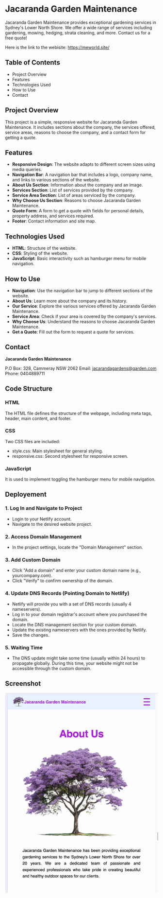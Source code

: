 # Jacaranda Garden Maintenance

Jacaranda Garden Maintenance provides exceptional gardening services in Sydney's Lower North Shore. We offer a wide range of services including gardening, mowing, hedging, strata cleaning, and more. Contact us for a free quote!

Here is the link to the webisite: https://meworld.site/

## Table of Contents
- Project Overview
- Features
- Technologies Used
- How to Use
- Contact

## Project Overview
This project is a simple, responsive website for Jacaranda Garden Maintenance. It includes sections about the company, the services offered, service areas, reasons to choose the company, and a contact form for getting a quote.

## Features
- **Responsive Design**: The website adapts to different screen sizes using media queries.
- **Navigation Bar**: A navigation bar that includes a logo, company name, and links to various sections of the website.
- **About Us Section**: Information about the company and an image.
- **Services Section**: List of services provided by the company.
- **Service Area Section**: List of areas serviced by the company.
- **Why Choose Us Section**: Reasons to choose Jacaranda Garden Maintenance.
- **Quote Form**: A form to get a quote with fields for personal details, property address, and services required.
- **Footer**: Contact information and site map.

## Technologies Used
- **HTML**: Structure of the website.
- **CSS**: Styling of the website.
- **JavaScript**: Basic interactivity such as hamburger menu for mobile navigation.

## How to Use
- **Navigation**: Use the navigation bar to jump to different sections of the website.
- **About Us**: Learn more about the company and its history.
- **Our Service**: Explore the various services offered by Jacaranda Garden Maintenance.
- **Service Area**: Check if your area is covered by the company's services.
- **Why Choose Us**: Understand the reasons to choose Jacaranda Garden Maintenance.
- **Get a Quote**: Fill out the form to request a quote for services.

## Contact
**Jacaranda Garden Maintenance**

P.O Box: 328, Cammeray NSW 2062
Email: jacarandagardens@garden.com
Phone: 0404889711

## Code Structure
### HTML
The HTML file defines the structure of the webpage, including meta tags, header, main content, and footer.

### CSS
Two CSS files are included:
- style.css: Main stylesheet for general styling.
- responsive.css: Second stylesheet for responsive screen.

### JavaScript
It is used to implement toggling the hamburger menu for mobile navigation.

## Deployement
### 1. Log In and Navigate to Project
- Login to your Netlify account.
- Navigate to the desired website project.

### 2. Access Domain Management
- In the project settings, locate the "Domain Management" section.

### 3. Add Custom Domain
- Click "Add a domain" and enter your custom domain name (e.g., yourcompany.com).
- Click "Verify" to confirm ownership of the domain.

### 4. Update DNS Records (Pointing Domain to Netlify)
- Netlify will provide you with a set of DNS records (usually 4 nameservers).
- Log in to your domain registrar's account where you purchased the domain.
- Locate the DNS management section for your custom domain.
- Update the existing nameservers with the ones provided by Netlify.
- Save the changes.

### 5. Waiting Time
- The DNS update might take some time (usually within 24 hours) to propagate globally. During this time, your website might not be accessible through the custom domain.

## Screenshot
![Screenshot](images/ss-1.png "Screenshot")